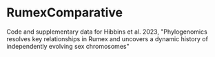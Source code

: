# RumexComparative
Code and supplementary data for Hibbins et al. 2023, "Phylogenomics resolves key relationships in Rumex and uncovers a dynamic history of independently evolving sex chromosomes"
